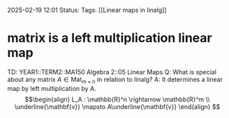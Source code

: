 2025-02-19 12:01
Status: 
Tags: [[Linear maps in linalg]]
# matrix is a left multiplication linear map

TD: YEAR1::TERM2::MA150 Algebra 2::05 Linear Maps
Q: What is special about any matrix $A \in \operatorname{Mat}_{m \times n}$ in relation to linalg?
A: It determines a linear map by left multiplication by A.$$\begin{align}
L_A : \mathbb{R}^n \rightarrow \mathbb{R}^m \\
 \underline{\mathbf{v}} \mapsto A\underline{\mathbf{v}}
\end{align} $$
<!--ID: 1739966658823-->


